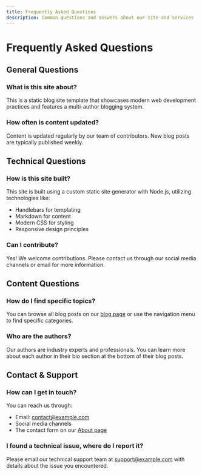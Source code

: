```yaml
---
title: Frequently Asked Questions
description: Common questions and answers about our site and services
---
```


# Frequently Asked Questions

## General Questions

### What is this site about?
This is a static blog site template that showcases modern web development practices and features a multi-author blogging system.

### How often is content updated?
Content is updated regularly by our team of contributors. New blog posts are typically published weekly.

## Technical Questions

### How is this site built?
This site is built using a custom static site generator with Node.js, utilizing technologies like:
- Handlebars for templating
- Markdown for content
- Modern CSS for styling
- Responsive design principles

### Can I contribute?
Yes! We welcome contributions. Please contact us through our social media channels or email for more information.

## Content Questions

### How do I find specific topics?
You can browse all blog posts on our [blog page](/blog) or use the navigation menu to find specific categories.

### Who are the authors?
Our authors are industry experts and professionals. You can learn more about each author in their bio section at the bottom of their blog posts.

## Contact & Support

### How can I get in touch?
You can reach us through:
- Email: contact@example.com
- Social media channels
- The contact form on our [About page](/pages/about.html)

### I found a technical issue, where do I report it?
Please email our technical support team at support@example.com with details about the issue you encountered. 